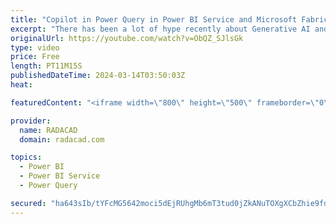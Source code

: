 ```yaml
---
title: "Copilot in Power Query in Power BI Service and Microsoft Fabric Dataflow Gen2"
excerpt: "There has been a lot of hype recently about Generative AI and Copilot in Microsoft. Microsoft Fabric incorporates many of those features, and one of the areas it has been added to is the Dataflow Gen2 in Microsoft Fabric, or we can also call it Power Query in Power BI Service Dataflows. In this article"
originalUrl: https://youtube.com/watch?v=ObQZ_SJlsGk
type: video
price: Free
length: PT11M15S
publishedDateTime: 2024-03-14T03:50:03Z
heat: 

featuredContent: "<iframe width=\"800\" height=\"500\" frameborder=\"0\" src=\"https://www.youtube.com/embed/ObQZ_SJlsGk\" allow=\"accelerometer; autoplay; encrypted-media; gyroscope; picture-in-picture\" allowfullscreen></iframe>"

provider:
  name: RADACAD
  domain: radacad.com

topics:
  - Power BI
  - Power BI Service
  - Power Query

secured: "ha643sIb/tYFcMG5642moci5dEjRUhgMb6mT3tud0jZkANuTOXgXCbZhie9fdh+jP6UKu52WMGeLhCJgtcZrpuuAcPs34kvJD2fzyRk4YfeNMxEHzpM+Q2T/sE9gcnRCZk+bW3wX7qbUpLCD5MGWnK+CPsVy2ll3bPrvbm0w60xFdZW0y1NlFLdoJaE8yo65hFLWDzsu6WMUuFRsthkfzzwpif7rKLu30UtTSOVRwVGDyitgInDd7xzcVQiWmU7r0d/ec+OnIRTRnWwQQUzbtHFGw+5MTriRbixX2c4SYvynfqNYE6fuEGzOA8pCIM/sf+iy7Cny44nZpdD+hy1R3Z857sV/da92equcvkr4OuIx19JMcn5AbzaLPCdW6xgYCTNMYKbxGP+y8QpEzzR1di0Z9zyBtEzNIHbUGIkuySE=;YHYlJfNB4PpHNyS8nh8UZw=="
---
```


